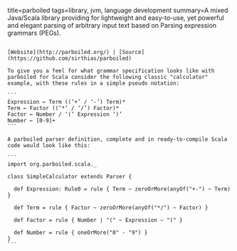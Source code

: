 title=parboiled
tags=library, jvm, language development
summary=A mixed Java/Scala library providing for lightweight and easy-to-use, yet powerful and elegant parsing of arbitrary input text based on Parsing expression grammars (PEGs).
~~~~~~

[Website](http://parboiled.org/) | [Source](https://github.com/sirthias/parboiled)

To give you a feel for what grammar specification looks like with parboiled for Scala consider the following classic "calculator" example, with these rules in a simple pseudo notation:

```
Expression ← Term ((‘+’ / ‘-’) Term)*
Term ← Factor ((‘*’ / ‘/’) Factor)*
Factor ← Number / ‘(’ Expression ‘)’
Number ← [0-9]+
```

A parboiled parser definition, complete and in ready-to-compile Scala code would look like this:

```
import org.parboiled.scala._

class SimpleCalculator extends Parser {

  def Expression: Rule0 = rule { Term ~ zeroOrMore(anyOf("+-") ~ Term) }

  def Term = rule { Factor ~ zeroOrMore(anyOf("*/") ~ Factor) }

  def Factor = rule { Number | "(" ~ Expression ~ ")" }

  def Number = rule { oneOrMore("0" - "9") }
}
```

